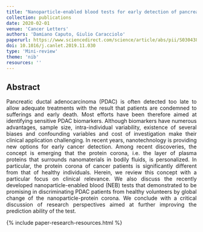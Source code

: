 ```yaml
---
title: "Nanoparticle-enabled blood tests for early detection of pancreatic ductal adenocarcinoma"
collection: publications
date: 2020-02-01
venue: 'Cancer Letters'
authors: 'Damiano Caputo, Giulio Caracciolo'
paperurl: https://www.sciencedirect.com/science/article/abs/pii/S0304383519305853
doi: 10.1016/j.canlet.2019.11.030
type: 'Mini-review'
theme: 'nib'
resources: ''
---
```


<h2> Abstract </h2>
<p align= "justify">
Pancreatic ductal adenocarcinoma (PDAC) is often detected too late to allow adequate treatments with the result that patients are condemned to sufferings and early death. Most efforts have been therefore aimed at identifying sensitive PDAC biomarkers. Although biomarkers have numerous advantages, sample size, intra-individual variability, existence of several biases and confounding variables and cost of investigation make their clinical application challenging. In recent years, nanotechnology is providing new options for early cancer detection. Among recent discoveries, the concept is emerging that the protein corona, i.e. the layer of plasma proteins that surrounds nanomaterials in bodily fluids, is personalized. In particular, the protein corona of cancer patients is significantly different from that of healthy individuals. Herein, we review this concept with a particular focus on clinical relevance. We also discuss the recently developed nanoparticle-enabled blood (NEB) tests that demonstrated to be promising in discriminating PDAC patients from healthy volunteers by global change of the nanoparticle-protein corona. We conclude with a critical discussion of research perspectives aimed at further improving the prediction ability of the test.

{% include paper-research-resources.html %}
